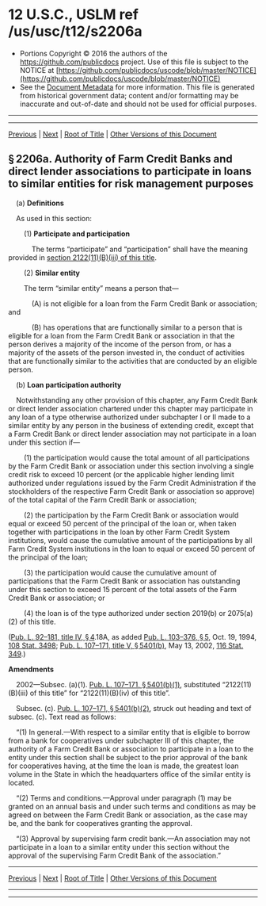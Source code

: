 ---
---

# 12 U.S.C., USLM ref /us/usc/t12/s2206a

* Portions Copyright © 2016 the authors of the https://github.com/publicdocs project.
  Use of this file is subject to the NOTICE at [https://github.com/publicdocs/uscode/blob/master/NOTICE](https://github.com/publicdocs/uscode/blob/master/NOTICE)
* See the [Document Metadata](././../../../../../..//README.md) for more information.
  This file is generated from historical government data; content and/or formatting may be inaccurate and out-of-date and should not be used for official purposes.

----------
----------

[Previous](./../../../../../..//us/usc/t12/ch23/schIV/ptD/m__us_usc_t12_s2206.md) | [Next](./../../../../../..//us/usc/t12/ch23/schIV/ptD/m__us_usc_t12_s2207.md) | [Root of Title](./../../../../../../) | [Other Versions of this Document](https://publicdocs.github.io/go/links?ns=uslm&ref=%2Fus%2Fusc%2Ft12%2Fs2206a)

## § 2206a. Authority of Farm Credit Banks and direct lender associations to participate in loans to similar entities for risk management purposes

    (a) __Definitions__ 

    As used in this section:

        (1) __Participate and participation__ 

            The terms “participate” and “participation” shall have the meaning provided in [section 2122(11)(B)(iii) of this title][/us/usc/t12/s2122/11/B/iii].

        (2) __Similar entity__ 

        The term “similar entity” means a person that—

            (A) is not eligible for a loan from the Farm Credit Bank or association; and

            (B) has operations that are functionally similar to a person that is eligible for a loan from the Farm Credit Bank or association in that the person derives a majority of the income of the person from, or has a majority of the assets of the person invested in, the conduct of activities that are functionally similar to the activities that are conducted by an eligible person.

    (b) __Loan participation authority__ 

    Notwithstanding any other provision of this chapter, any Farm Credit Bank or direct lender association chartered under this chapter may participate in any loan of a type otherwise authorized under subchapter I or II made to a similar entity by any person in the business of extending credit, except that a Farm Credit Bank or direct lender association may not participate in a loan under this section if—

        (1) the participation would cause the total amount of all participations by the Farm Credit Bank or association under this section involving a single credit risk to exceed 10 percent (or the applicable higher lending limit authorized under regulations issued by the Farm Credit Administration if the stockholders of the respective Farm Credit Bank or association so approve) of the total capital of the Farm Credit Bank or association;

        (2) the participation by the Farm Credit Bank or association would equal or exceed 50 percent of the principal of the loan or, when taken together with participations in the loan by other Farm Credit System institutions, would cause the cumulative amount of the participations by all Farm Credit System institutions in the loan to equal or exceed 50 percent of the principal of the loan;

        (3) the participation would cause the cumulative amount of participations that the Farm Credit Bank or association has outstanding under this section to exceed 15 percent of the total assets of the Farm Credit Bank or association; or

        (4) the loan is of the type authorized under section 2019(b) or 2075(a)(2) of this title.

([Pub. L. 92–181, title IV, § 4][/us/pl/92/181/s4].18A, as added [Pub. L. 103–376, § 5][/us/pl/103/376/s5], Oct. 19, 1994, [108 Stat. 3498][/us/stat/108/3498]; [Pub. L. 107–171, title V, § 5401(b)][/us/pl/107/171/s5401/b], May 13, 2002, [116 Stat. 349][/us/stat/116/349].)

 __Amendments__ 

    2002—Subsec. (a)(1). [Pub. L. 107–171, § 5401(b)(1)][/us/pl/107/171/s5401/b/1], substituted “2122(11)(B)(iii) of this title” for “2122(11)(B)(iv) of this title”.

    Subsec. (c). [Pub. L. 107–171, § 5401(b)(2)][/us/pl/107/171/s5401/b/2], struck out heading and text of subsec. (c). Text read as follows:

    “(1) In general.—With respect to a similar entity that is eligible to borrow from a bank for cooperatives under subchapter III of this chapter, the authority of a Farm Credit Bank or association to participate in a loan to the entity under this section shall be subject to the prior approval of the bank for cooperatives having, at the time the loan is made, the greatest loan volume in the State in which the headquarters office of the similar entity is located.

    “(2) Terms and conditions.—Approval under paragraph (1) may be granted on an annual basis and under such terms and conditions as may be agreed on between the Farm Credit Bank or association, as the case may be, and the bank for cooperatives granting the approval.

    “(3) Approval by supervising farm credit bank.—An association may not participate in a loan to a similar entity under this section without the approval of the supervising Farm Credit Bank of the association.”

----------

[Previous](./../../../../../..//us/usc/t12/ch23/schIV/ptD/m__us_usc_t12_s2206.md) | [Next](./../../../../../..//us/usc/t12/ch23/schIV/ptD/m__us_usc_t12_s2207.md) | [Root of Title](./../../../../../../) | [Other Versions of this Document](https://publicdocs.github.io/go/links?ns=uslm&ref=%2Fus%2Fusc%2Ft12%2Fs2206a)

----------
----------

[/us/usc/t12/s2122/11/B/iii]: https://publicdocs.github.io/go/links?ns=uslm&ref=%2Fus%2Fusc%2Ft12%2Fs2122%2F11%2FB%2Fiii
[/us/pl/92/181/s4]: https://publicdocs.github.io/go/links?ns=uslm&ref=%2Fus%2Fpl%2F92%2F181%2Fs4
[/us/pl/103/376/s5]: https://publicdocs.github.io/go/links?ns=uslm&ref=%2Fus%2Fpl%2F103%2F376%2Fs5
[/us/stat/108/3498]: https://publicdocs.github.io/go/links?ns=uslm&ref=%2Fus%2Fstat%2F108%2F3498
[/us/pl/107/171/s5401/b]: https://publicdocs.github.io/go/links?ns=uslm&ref=%2Fus%2Fpl%2F107%2F171%2Fs5401%2Fb
[/us/stat/116/349]: https://publicdocs.github.io/go/links?ns=uslm&ref=%2Fus%2Fstat%2F116%2F349
[/us/pl/107/171/s5401/b/1]: https://publicdocs.github.io/go/links?ns=uslm&ref=%2Fus%2Fpl%2F107%2F171%2Fs5401%2Fb%2F1
[/us/pl/107/171/s5401/b/2]: https://publicdocs.github.io/go/links?ns=uslm&ref=%2Fus%2Fpl%2F107%2F171%2Fs5401%2Fb%2F2


